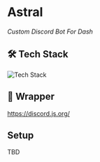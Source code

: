 # Astral
*Custom Discord Bot For Dash*

## 🛠 Tech Stack
![Tech Stack](https://skills-icons.vercel.app/api/icons?i=ts,nextjs,axios)

## 🍬 Wrapper
https://discord.js.org/

## Setup

TBD
